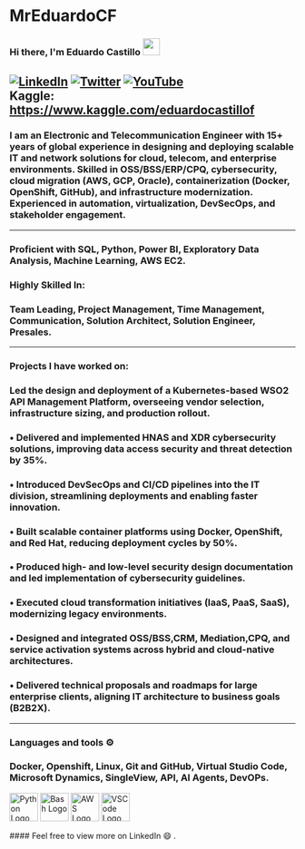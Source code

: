 # MrEduardoCF
### Hi there, I'm Eduardo Castillo  <img src="https://raw.githubusercontent.com/MartinHeinz/MartinHeinz/master/wave.gif" width="30px">

[![LinkedIn](https://img.shields.io/badge/linkedin-%230077B5.svg?style=for-the-badge&logo=linkedin&logoColor=white)](https://www.linkedin.com/in/eduardo-castillo-b36291b8)
[![Twitter](https://img.shields.io/badge/Twitter-%231DA1F2.svg?style=for-the-badge&logo=Twitter&logoColor=white)](https://x.com/Eduardo39668243)
[![YouTube](https://img.shields.io/badge/YouTube-%23FF0000.svg?style=for-the-badge&logo=YouTube&logoColor=white)](https://www.youtube.com/@eduardocastillo1964)
<br>
Kaggle: https://www.kaggle.com/eduardocastillof
---
### I am an Electronic and Telecommunication Engineer with 15+ years of global experience in designing and deploying scalable IT and network solutions for cloud, telecom, and enterprise environments. Skilled in OSS/BSS/ERP/CPQ, cybersecurity, cloud migration (AWS, GCP, Oracle), containerization (Docker, OpenShift, GitHub), and infrastructure modernization. Experienced in automation, virtualization, DevSecOps, and stakeholder engagement.
---
###  Proficient with SQL, Python, Power BI, Exploratory Data Analysis, Machine Learning, AWS EC2.
### **Highly Skilled In:**
###  Team Leading, Project Management, Time Management, Communication, Solution Architect, Solution Engineer, Presales.
---
### Projects I have worked on:
### Led the design and deployment of a Kubernetes-based WSO2 API Management Platform, overseeing vendor selection, infrastructure sizing, and production rollout.
### • Delivered and implemented HNAS and XDR cybersecurity solutions, improving data access security and threat detection by 35%.
### • Introduced DevSecOps and CI/CD pipelines into the IT division, streamlining deployments and enabling faster innovation.
### • Built scalable container platforms using Docker, OpenShift, and Red Hat, reducing deployment cycles by 50%.
### • Produced high- and low-level security design documentation and led implementation of cybersecurity guidelines.
### • Executed cloud transformation initiatives (IaaS, PaaS, SaaS), modernizing legacy environments.
### • Designed and integrated OSS/BSS,CRM, Mediation,CPQ, and service activation systems across hybrid and cloud-native architectures.
### • Delivered technical proposals and roadmaps for large enterprise clients, aligning IT architecture to business goals (B2B2X).
---
### Languages and tools ⚙️
### Docker, Openshift, Linux, Git and GitHub, Virtual Studio Code, Microsoft Dynamics, SingleView, API, AI Agents, DevOPs.
<p>
<img src="https://cdn.worldvectorlogo.com/logos/python-5.svg" alt="Python Logo" width="50" height="50"/> <img src="https://cdn.worldvectorlogo.com/logos/bash-1.svg" alt="Bash Logo" width="50" height="50"/> <img src="https://cdn.worldvectorlogo.com/logos/aws-2.svg" alt="AWS Logo" width="50" height="50"/> <img src="https://cdn.worldvectorlogo.com/logos/visual-studio-code-1.svg" alt="VSCode Logo" width="50" height="50"/>
</p>
#### Feel free to view more on LinkedIn 😄 .

